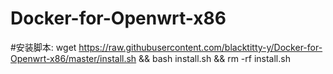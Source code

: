 # Docker-for-Openwrt-x86
#安装脚本:
wget https://raw.githubusercontent.com/blacktitty-y/Docker-for-Openwrt-x86/master/install.sh && bash install.sh && rm -rf install.sh
